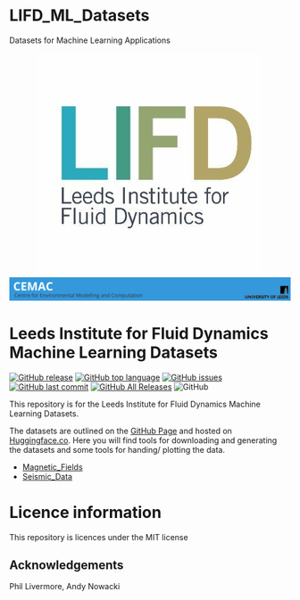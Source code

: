 # LIFD_ML_Datasets
Datasets for Machine Learning Applications
<div align="center">
<img src="https://github.com/cemac/LIFD_ENV_ML_NOTEBOOKS/blob/main/images/LIFDlogo.png"></a>
<a href="https://www.cemac.leeds.ac.uk/">
  <img src="https://github.com/cemac/cemac_generic/blob/master/Images/cemac.png"></a>
  <br>
</div>

# Leeds Institute for Fluid Dynamics Machine Learning Datasets #


[![GitHub release](https://img.shields.io/github/release/cemac/LIFD_ML_Datasets.svg)](https://github.com/cemac/LIFD_ML_Datasets/releases) [![GitHub top language](https://img.shields.io/github/languages/top/cemac/LIFD_ML_Datasets.svg)](https://github.com/cemac/LIFD_ML_Datasets) [![GitHub issues](https://img.shields.io/github/issues/cemac/LIFD_ML_Datasets.svg)](https://github.com/cemac/LIFD_ML_Datasets/issues) [![GitHub last commit](https://img.shields.io/github/last-commit/cemac/LIFD_ML_Datasets.svg)](https://github.com/cemac/LIFD_ML_Datasets/commits/master) [![GitHub All Releases](https://img.shields.io/github/downloads/cemac/LIFD_ML_Datasets/total.svg)](https://github.com/cemac/LIFD_ML_Datasets/releases) ![GitHub](https://img.shields.io/github/license/cemac/LIFD_ML_Datasets.svg)

This repository is for the Leeds Institute for Fluid Dynamics Machine Learning Datasets.

The datasets are outlined on the [GitHub Page]() and hosted on [Huggingface.co](). Here you will find tools for downloading and generating the datasets and some tools for handing/ plotting the data.

* [Magnetic_Fields]()
* [Seismic_Data]()

# Licence information #

This repository is licences under the MIT license

## Acknowledgements

Phil Livermore, Andy Nowacki

